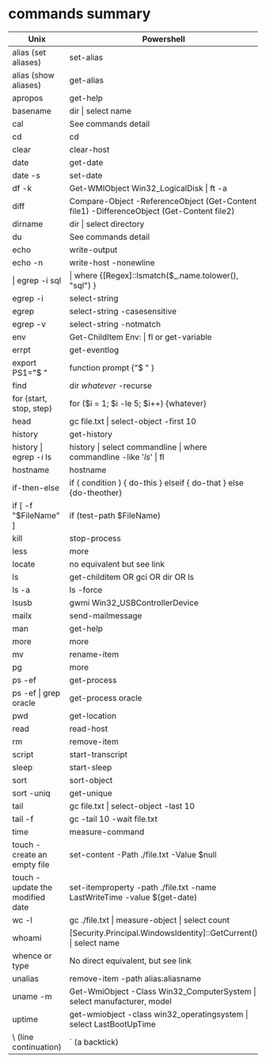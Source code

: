 # commands summary
| Unix                               | Powershell                                                                                |
| -----------------------------------|-------------------------------------------------------------------------------------------|
| alias (set aliases)                | set-alias                                                                                 |
| alias (show aliases)               | get-alias                                                                                 |
| apropos                            | get-help                                                                                  |
| basename                           | dir \| select name                                                                        |
| cal                                | See commands detail                                                                       |
| cd                                 | cd                                                                                        |
| clear                              | clear-host                                                                                |
| date                               | get-date                                                                                  |
| date -s                            | set-date                                                                                  |
| df -k                              | Get-WMIObject Win32_LogicalDisk \| ft -a                                                  |
| diff                               | Compare-Object -ReferenceObject (Get-Content file1) -DifferenceObject (Get-Content file2) |
| dirname                            | dir \| select directory                                                                   |
| du                                 | See commands detail                                                                       |
| echo                               | write-output                                                                              |
| echo -n                            | write-host -nonewline                                                                     |
| \| egrep -i sql                    | \| where {[Regex]::Ismatch($\_.name.tolower(), "sql") }                                   |
| egrep -i                           | select-string                                                                             |
| egrep                              | select-string  -casesensitive                                                             |
| egrep -v                           | select-string -notmatch                                                                   |
| env                                | Get-ChildItem Env: \| fl  or  get-variable                                                |
| errpt                              | get-eventlog                                                                              |
| export PS1="$ "                    | function prompt {"$ " }                                                                   |
| find                               | dir  *whatever* -recurse                                                                  |
| for (start, stop, step)            | for ($i = 1; $i -le 5; $i++) {whatever}                                                   |
| head                               | gc file.txt \| select-object -first 10                                                    |
| history                            | get-history                                                                               |
| history \| egrep -i ls             | history \| select commandline \| where commandline -like '*ls*' \| fl                     |
| hostname                           | hostname                                                                                  |
| if-then-else                       | if  ( condition ) { do-this } elseif { do-that } else {do-theother}                       |
| if [ -f "$FileName" ]              | if (test-path $FileName)                                                                  |
| kill                               | stop-process                                                                              |
| less                               | more                                                                                      |
| locate                             | no equivalent but see link                                                                |
| ls                                 | get-childitem OR gci OR dir OR ls                                                         |
| ls -a                              | ls -force                                                                                 |
| lsusb                              | gwmi Win32_USBControllerDevice                                                            |
| mailx                              | send-mailmessage                                                                          |
| man                                | get-help                                                                                  |
| more                               | more                                                                                      |
| mv                                 | rename-item                                                                               |
| pg                                 | more                                                                                      |
| ps -ef                             | get-process                                                                               |
| ps -ef \| grep oracle              | get-process oracle                                                                        |
| pwd                                | get-location                                                                              |
| read                               | read-host                                                                                 |
| rm                                 | remove-item                                                                               |
| script                             | start-transcript                                                                          |
| sleep                              | start-sleep                                                                               |
| sort                               | sort-object                                                                               |
| sort -uniq                         | get-unique                                                                                |
| tail                               | gc file.txt \| select-object -last 10                                                     |
| tail -f                            | gc -tail 10 -wait file.txt                                                                |
| time                               | measure-command                                                                           |
| touch - create an empty file       | set-content -Path ./file.txt -Value $null                                                 |
| touch - update the modified date   | set-itemproperty -path ./file.txt -name LastWriteTime -value $(get-date)                  |
| wc -l                              | gc ./file.txt \| measure-object \| select count                                           |
| whoami                             | [Security.Principal.WindowsIdentity]::GetCurrent() \| select name                         |
| whence or type                     | No direct equivalent, but see link                                                        |
| unalias                            | remove-item -path alias:aliasname                                                         |
| uname -m                           | Get-WmiObject -Class Win32_ComputerSystem \| select manufacturer, model                   |
| uptime                             | get-wmiobject -class win32_operatingsystem \| select LastBootUpTime                       |
| \ (line continuation)              | ` (a backtick)                                                                            |






